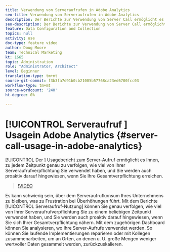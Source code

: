 ```yaml
---
title: Verwendung von Serveraufrufen in Adobe Analytics
seo-title: Verwendung von Serveraufrufen in Adobe Analytics
description: Der Berichte zur Verwendung von Server Call ermöglicht es Ihnen, genau zu verfolgen, wie viel von Ihrer Serveraufrufverpflichtung Sie zu einem beliebigen Zeitpunkt verwendet haben, und Sie werden auch proaktiv darauf hingewiesen, wenn Sie Ihre Gesamtverpflichtung erreichen.
seo-description: Der Berichte zur Verwendung von Server Call ermöglicht es Ihnen, genau zu verfolgen, wie viel von Ihrer Serveraufrufverpflichtung Sie zu einem beliebigen Zeitpunkt verwendet haben, und Sie werden auch proaktiv darauf hingewiesen, wenn Sie Ihre Gesamtverpflichtung erreichen.
feature: Data Configuration and Collection
topics: null
activity: use
doc-type: feature video
author: Doug Moore
team: Technical Marketing
kt: 1665
topic: Administration
role: "Administrator, Architect"
level: Beginner
translation-type: tm+mt
source-git-commit: f3b3fa7d91b0cb21005b57768ca23ed6700fcc03
workflow-type: tm+mt
source-wordcount: '240'
ht-degree: 0%

---
```



# [!UICONTROL Serveraufruf ] Usagein Adobe Analytics  {#server-call-usage-in-adobe-analytics}

[!UICONTROL Der ] Usagebericht zum Server-Aufruf ermöglicht es Ihnen, zu jedem Zeitpunkt genau zu verfolgen, wie viel von Ihrer Serveraufrufverpflichtung Sie verwendet haben, und Sie werden auch proaktiv darauf hingewiesen, wenn Sie Ihre Gesamtverpflichtung erreichen.

>[!VIDEO](https://video.tv.adobe.com/v/23137/?quality=12)

Es kann schwierig sein, über dem Serveraufrufkonsum Ihres Unternehmens zu bleiben, was zu Frustration bei Überhöhungen führt. Mit dem Berichte [!UICONTROL Serveraufruf-Nutzung] können Sie genau verfolgen, wie viel von Ihrer Serveraufrufverpflichtung Sie zu einem beliebigen Zeitpunkt verwendet haben, und Sie werden auch proaktiv darauf hingewiesen, wenn Sie sich Ihrer Gesamtverpflichtung nähern. Mit dem zugehörigen Dashboard können Sie analysieren, wo Ihre Server-Aufrufe verwendet werden. So können Sie laufende Implementierungen reparieren oder mit Kollegen zusammenarbeiten, um an Orten, an denen u. U. große Mengen weniger wertvoller Daten gesammelt werden, zurückzuskalieren.
